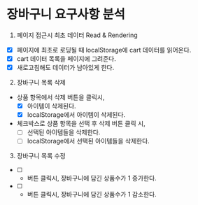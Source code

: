 # 장바구니 요구사항 분석

1. 페이지 접근시 최초 데이터 Read & Rendering

- [x] 페이지에 최초로 로딩될 때 localStorage에 cart 데이터를 읽어온다.
- [x] cart 데이터 목록을 페이지에 그려준다.
- [x] 새로고침해도 데이터가 남아있게 한다.

2. 장바구니 목록 삭제

- 상품 항목에서 삭제 버튼을 클릭시,
  - [x] 아이템이 삭제된다.
  - [x] localStorage에서 아이템이 삭제된다.
- 체크박스로 상품 항목을 선택 후 삭제 버튼 클릭 시,
  - [ ] 선택된 아이템들을 삭제한다.
  - [ ] localStorage에서 선택된 아이템들을 삭제한다.

3. 장바구니 목록 수정

- [ ] - 버튼 클릭시, 장바구니에 담긴 상품수가 1 증가한다.
- [ ] - 버튼 클릭시, 장바구니에 담긴 상품수가 1 감소한다.
